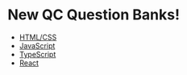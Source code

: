 # New QC Question Banks!

 - [HTML/CSS](./QC-HTML-CSS.md)
 - [JavaScript](./qc-javascript.md)
 - [TypeScript](./qc-typescript.md)
 - [React](./QC-React.md)


